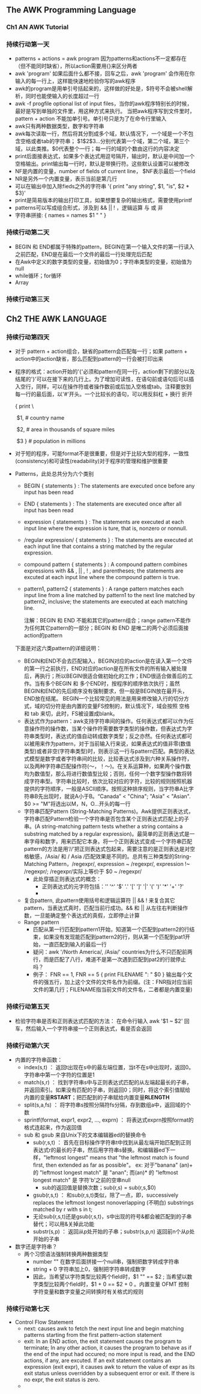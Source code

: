 # 

## The AWK Programming Language

### Ch1 AN AWK Tutorial

### 持续行动第一天

- patterns + actions = awk program 因为patterns和actions不一定都存在（但不能同时缺省），所以action需要用{}来区分两者
- awk 'program' 如果后面什么都不接，回车之后，awk 'program' 会作用在你输入的每一行上，这样能快速地检验你写的awk程序
- awk的program是用单引号括起来的，这样做的好处是，$符号不会被shell解析，同时也能使输入的长度超过一行
- awk -f progfile optional list of input files，当你的awk程序特别长的时候，最好是写到单独的文件里，用这种方式来执行。 当把awk程序写到文件里时，pattern + action 不能加单引号。单引号只是为了在命令行里输入
- awk只有两种数据类型，数字和字符串
- awk每次读取一行，然后将其分割成多个域，默认情况下，一个域是一个不包含空格或者tab的字符串； \$1\$2\$3...分别代表第一个域，第二个域，第三个域，以此类推。\$0代表整个一行；每一行的域的个数由这行的内容决定
- print后面接表达式，如果多个表达式用逗号隔开，输出时，默认是中间加一个空格输出。print输出每一行时，默认是带换行符。这些默认设置可以被修改
- NF是内置的变量，number of fields of current line， \$NF表示最后一个field
- NR是另外一个内置变量，表示当前是第几行
- 可以在输出中加入除fieds之外的字符串 '{ print "any string", $1, "is", \$2 * \$3}'
- print是简易版本的输出打印工具，如果想要复杂的输出格式，需要使用printf
- patterns可以写成组合形式，涉及到 && || ! ，逻辑运算 与 或  非
- 字符串拼接: { names = names $1 " " }


### 持续行动第二天

- BEGIN 和 END都属于特殊的pattern，BEGIN在第一个输入文件的第一行读入之前匹配，END是在最后一个文件的最后一行处理完后匹配
- 在Awk中定义的数字类型的变量，初始值为0；字符串类型的变量，初始值为null
- while循环；for循环
- Array

### 持续行动第三天

## Ch2 THE AWK LANGUAGE

### 持续行动第四天

- 对于 pattern + action组合，缺省的pattern会匹配每一行；如果 pattern + action中的action缺省，那么匹配到pattern的一行会被打印出来

- 程序的格式：action开始的'{'必须和pattern在同一行，action剩下的部分以及结尾的'}'可以在接下来的几行上。为了增加可读性，在语句前或语句后可以插入空行，同样，可以在操作符或者操作数前或后加入空格或tab。注释要放到每一行的最后面，以'#'开头。一个比较长的语句，可以用反斜杠 + 换行 折开

  { print \\

  ​	    $1,         # country name

  ​	    $2,         # area in thousands of square miles

  ​	    $3  }	  #  population in millions

- 对于短的程序，可能format不是很重要，但是对于比较大型的程序，一致性(consistency)和可读性(readability)对于程序的管理和维护很重要

- Patterns，此处总共分为六个类别

  - BEGIN { statements } : The statements are executed once before any input has been read

  - END { statements } : The statements are executed once after all input has been read

  - expression { statements } : The statements are executed at each input line where the expression is ture, that is, nonzero or nonnull.

  - /regular expression/ { statements } : The statements are executed at each input line that contains a string matched by the regular expression.

  - compound pattern { statements } : A compound pattern combines expressions with && , || , ! , and parentheses; the statements are excuted at each input line where the compound pattern is true.

  - pattern1, pattern2 { statements } : A range pattern matches each input line from a line matched by pattern1 to the next line matched by pattern2, inclusive; the statements are executed at each matching line.

    注解：BEGIN 和 END 不能和其它的pattern组合；range pattern不能作为任何其它pattern的一部分；BEGIN 和 END 是唯二的两个必须后面接action的pattern

  下面是对这六类pattern的详细说明：

  - BEGIN和END不会去匹配输入，BEGIN对应的action是在读入第一个文件的第一行之前执行，END对应的action是在所有文件的所有输入被处理后，再执行；所以BEGIN很适合做初始化的工作；END很适合做善后的工作。当有多个BEGIN 和 多个END时，按程序的顺序依次执行；虽然BEGIN和END的先后顺序没有强制要求，但一般是BEGIN放在最开头，END放在结尾。 BEGIN一个比较常见的用法是用来修改输入行的切分方式，域的切分符是由内置的变量FS控制的，默认情况下，域会按照 空格 和 tab 来切，此时，FS被设置成blank。
  - 表达式作为pattern：awk支持字符串间的操作。任何表达式都可以作为任意操作符的操作数，当某个操作符需要数字类型的操作数，但表达式为字符串类型时，表达式的值自动转成数字类型；反之亦然。任何表达式都可以被用来作为pattern，对于当前输入行来说，如果表达式的值非零(数值类型)或者非空(字符串类型)时，则表示这一行与pattern匹配。典型的表达式模型是数字或者字符串间的比较，比较表达式涉及到六种关系操作符，以及两种字符串匹配操作符(～，！～)。在关系运算种，如果两个操作数均为数值型，那么将进行数值型比较；否则，任何一个数字型操作数将转成字符串型。字符串比较时，依次比较对应的字符，比较的规则按照机器提供的字符顺序，一般是ASCII顺序。按照这种排序规则，当字符串A比字符串B先出现时，就说A小于B。“Canada” < "China"; "Asia" < "Asian". $0 >= "M"将选出以M，N，O...开头的每一行
  - 字符串匹配Pattern (String-Matching Patterns)。Awk提供正则表达式，字符串匹配Pattern检验一个字符串是否包含某个正则表达式匹配上的子串。(A string-matching pattern tests whether a string contains a substring matched by a regular expression)。最简单的正则表达式是一串字母和数字，用来匹配它本身。将一个正则表达式变成一个字符串匹配pattern的方法是用‘//’把正则表达式包起来，需要注意的是正则表达是对空格敏感，/Asia/ 和 / Asia /匹配效果是不同的。总共有三种类型的String-Matching Pattern，/regexpr/, expression ~ /regexpr/, expression !~ /regexpr/; /regexpr/实际上等价于 $0 ~ /regexpr/
    - 此处穿插正则表达式的概念：
      - 正则表达式的元字符包括：'\' '^' '$' '.' '[' ']' '|' '(' ')' '*' '+' '?'
      - ​
  - 复合pattern, 此pattern使用括号和逻辑运算符 || && ! 来复合其它pattern，当表达式真时，匹配当前行成功。&& 和 || 从左往右判断操作数，一旦能确定整个表达式的真假，立即停止计算
  - Range pattern
    - 匹配从第一行匹配到pattern1开始，知道第一个匹配到pattern2的行结束，如果没有发现能匹配到pattern2的行，则从第一个匹配到pat1开始，一直匹配到输入的最后一行
    - 疑问：awk '/North America/, /Asia/' countries为什么不只匹配前两行，而是匹配了八行，难道不是第一次遇到匹配到pat2的行就停止吗？
    - 例子： FNR == 1, FNR == 5 { print FILENAME ":  " $0 } 输出每个文件的强五行，加上这个文件的文件名作为前缀。(注：FNR指对应当前文件的第几行；FILENAME指当前文件的文件名，二者都是内置变量)

### 持续行动第五天

- 检验字符串是否和正则表达式匹配的方法： 在命令行输入 awk '\$1 ~ \$2' 回车，然后输入一个字符串接一个正则表达式，看是否会返回
### 持续行动第六天

- 内置的字符串函数：
  - index(s,t) ： 返回t出现在s中的最左端位置，当t不在s中出现时，返回0。字符串中第一个字符的位置是1
  - match(s,r) ： 找到字符串s中与正则表达式匹配的从左端起最长的子串，并返回索引。如果没有匹配的子串，则返回0；同时，将这个索引值赋给内置的变量**RSTART**；把匹配到的子串赋给内置变量**RLENGTH**
  - split(s,a,fs) ： 将字符串s按照分隔符fs分隔，存到数组a中，返回域的个数
  - sprintf(format, expr1, expr2, ..., exprn) ： 将表达式exprn按照format的格式连起来，作为返回值
  - sub 和 gsub 来自Unix下的文本编辑器ed的替换命令
    - sub(r,s,t) ： 首先在目标操作字符串t中找到从最左端开始匹配到正则表达式r的最长的子串，然后用字符串s替换。和编辑器ed下一样，"leftmost longest" means that "the leftmost match is found first, then extended as far as possible"。 ex: 对于"banana" (an)+ 的 "leftmost longest match" 是 "anan";  而(an)* 的 "leftmost longest match" 是 字符'b'之前的空串null
      - sub的返回值是替换次数；sub(r,s) = sub(r,s,$0)
    - gsub(r,s,t) ： 和sub(r,s,t)类似，除了一点，即，successively replaces the leftmost longest nonoverlapping (不明白) substrings matched by r with s in t;
    - 无论sub(r,s,t)还是gsub(r,s,t)，s中出现的符号&都会被匹配到的子串替代；可以用\&关掉此功能
    - substr(s,p) ： 返回从p处开始的子串；substr(s,p,n) 返回前n个从p处开始的子串
- 数字还是字符串？
  - 两个习惯语法强制转换两种数据类型
    - number "" 在数字后面拼接一个null串，强制把数字转成字符串
    - string + 0  字符串加上0，强制把字符串转成数字
    - 因此，当希望以字符类型比较两个field时，$1 ""  ==  \$2 ; 当希望以数字类型比较两个field时，\$1 + 0 == \$2 + 0 。内置变量 OFMT 控制 字符变量和数字变量之间转换时有关格式的规则

### 持续行动第七天

- Control Flow Statement
  - next: causes awk to fetch the next input line and begin matching patterns starting from the first pattern-action statement
  - exit: In an END action, the exit statement causes the program to terminate; In any other action, it causes the program to behave as if the end of the input had occured; no more input is read, and the END actions, if any, are excuted. If an exit statement contains an expression (exit expr), it causes awk to return the value of expr as its exit status unless overridden by a subsequent error or exit. If there is no expr, the exit status is zero.
  - ​